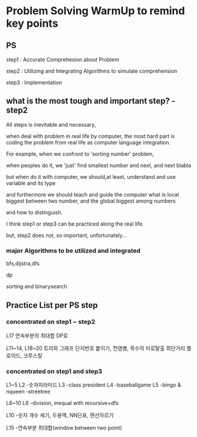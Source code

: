 # Problem Solving WarmUp to remind key points

## PS
step1 : Accurate Comprehesion about Problem

step2 : Utilizing and Integrating Algorithms to simulate comprehension

step3 : Implementation

## what is the most tough and important step? - step2
All steps is inevitable and necessary,

when deal with problem in real life by computer, the most hard part is coding the problem from real life as computer language integration.

For example, when we confront to 'sorting number' problem,

when peoples do it, we 'just' find smallest number and next, and next blabla

but when do it with computer, we should,at least, understand and use variable and its type

and furthermore we should teach and guide the computer what is local biggest between two number, and the global biggest among numbers

and how to distinguish.

I think step1 or step3 can be practiced along the real life.

but, step2 does not, so important, unfortunately...

### major Algorithms to be utilized and integrated

bfs,dijstra,dfs

dp

sorting and binarysearch

## Practice List per PS step

### concentrated on step1 ~ step2
L17
연속부분의 최대합 DP로

L11~14, L18~20 트리와 그래프
단지번호 붙이기, 전염병, 목수의 미로탈출
최단거리
플로이드, 크루스칼


### concentrated on step1 and step3
L1~5
L2
-숫자피라미드
L3
-class president
L4
-baseballgame
L5
-bingo & nqueen
-streetree

L6~10
L8
-division, inequal with recursive+dfs

L10
-숫자 개수 세기, 두용액, NN단표, 랜선자르기

L15
-연속부분 최대합(window between two point)
